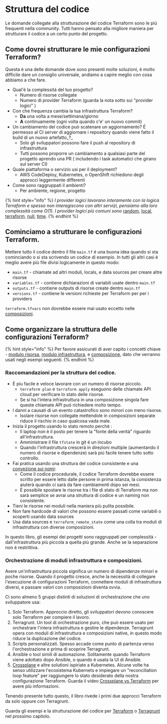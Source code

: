 # Struttura del codice

Le domande collegate alla strutturazione del codice Terraform sono le piú frequenti nella community. Tutti hanno pensato alla migliore maniera per strutturare il codice a un certo punto del progetto.&#x20;

## Come dovrei strutturare le mie configurazioni Terraform?

Questa è una delle domande dove sono presenti molte soluzioni, è molto difficile dare un consiglio universale, andiamo a capire meglio con cosa abbiamo a che fare.

* Qual'è la complessitá del tuo progetto?
  * Numero di risorse collegate&#x20;
  * Numero di provider Terraform (guarda la nota sotto sui "provider logici" )
* Con che frequenza cambia la tua infrastruttura Terraform?
  * **Da** una volta a  mese/settimana/giorno
  * **A** continuamente (ogni volta quando c'e' un nuovo commit)
* Un cambiamento del codice può scatenare un aggiornamento? É permesso al CI server di aggiornare i repository quando viene fatto il build di un nuovo artefatto_?_
  * Solo gli sviluppatori possono fare il push al repository di infrastruttura
  * Tutti possono proporre un cambiamento a qualsiasi parte del progetto aprendo una PR ( includendo i task automatici che girano sul server CI)
* Quale piattaforma o servizio usi per il deployment?&#x20;
  * AWS CodeDeploy, Kubernetes, o OpenShift richiedono degli approcci leggermente differenti
* Come sono raggruppati il ambienti?
  * Per ambiente, regione, progetto&#x20;

{% hint style="info" %}
_I provider logici lavorano interamente con la logica Terraform e spesso non interagiscono con altri servizi, pensiamo alla loro complessità come O(1). I provider logici più comuni sono_ [random](https://registry.terraform.io/providers/hashicorp/random/latest/docs), [local](https://registry.terraform.io/providers/hashicorp/local/latest/docs), [terraform](https://www.terraform.io/docs/providers/terraform/index.html), [null](https://registry.terraform.io/providers/hashicorp/null/latest/docs), [time](https://registry.terraform.io/providers/hashicorp/time/latest).
{% endhint %}

## Cominciamo a strutturare le configurazioni Terraform.&#x20;

Mettere tutto il codice dentro il file `main.tf` é una buona idea quando si sta cominciando o si sta scrivendo un codice di esempio. In tutti gli altri casi é meglio avere più file divisi logicamente in questo modo:

* `main.tf` - chiamate ad altri moduli, locals, e data sources per creare altre risorse
* `variables.tf` - contiene dichiarazioni di variabili usate dentro `main.tf`
* `outputs.tf` - contiene outputs di risorse create dentro `main.tf`
* `versions.tf` - contiene le versioni richieste per Terraform per per i providers

`terraform.tfvars` non dovrebbe essere mai usato eccetto nelle [composizioni](key-concepts.md#composition).

## Come organizzare la struttura delle configurazioni Terraform?

{% hint style="info" %}
Per favore assicurati di aver capito i concetti chiave - [modulo risorsa](key-concepts.md#resource-module), [modulo infrastruttura](key-concepts.md#infrastructure-module), e [composizione](key-concepts.md#composition), dato che verranno usati negli esempi seguenti.
{% endhint %}

### Raccomandazioni per la struttura del codice.

* È piu facile e veloce lavorare con un numero di risorse piccolo.&#x20;
  * `terraform plan` e `terraform apply` eseguono delle chiamate API cloud per verificare lo stato delle risorse.
  * Se si ha l'intera infrastruttura in una composizione singola fare queste chiamate API puó richiedere molto tempo.
* I danni a causati di un evento catastrofico sono minori con meno risorse.
  * Isolare risorse non collegate mettendole in composizioni separate riduce il rischio in caso qualcosa vada male.
* Inizia il  progetto usando lo stato remoto perchè :
  * Il laptop non è il posto per tenere la "fonte della verità" riguardo  all'infrastruttura.&#x20;
  * Amministrare il file `tfstate` in git é un incubo
  * Quando l'infrastruttura crescerà in direzioni multiple (aumentando il numero di risorse e dipendenze) sarà piú facile tenere tutto sotto controllo.&#x20;
* Fai pratica usando una struttura del codice consistente e una  [convezione sui nomi](naming.md):
  * Come il codice procedurale, il codice Terraform dovrebbe essere scritto per essere letto dalle persone in prima istanza, la consistenza aiuterà quando ci sarà da fare cambiamenti dopo sei mesi.&#x20;
  * È possibile spostare le risorse tra i file di stato di Terraform ma non sarà semplice se avrai una struttura di codice e un naming non consistente.&#x20;
* Tieni le risorse nei moduli nella maniera più pulita possibile.
* Non fare hardcode di valori che possono essere passati come variabili o scoperti usando data sources
* Usa data sources e `terraform_remote_state` come una colla tra moduli di infrastruttura con diverse composizioni.&#x20;

In questo libro, gli esempi dei progetti sono raggruppati per complessità - dall'infrastruttura più piccola a quella più grande. Anche se la separazione non é restrittiva. &#x20;

### Orchestrazione di moduli infrastruttura e composizioni.&#x20;

Avere un'infrastruttura piccola significa un numero di dipendenze minori e poche risorse. Quando il progetto cresce, anche la necessità di collegare l'esecuzione di configurazioni Terraform, connettere moduli di infrastruttura diversi, e passare valori con composizioni diventa ovvia.&#x20;

Ci sono almeno 5 gruppi distinti di soluzioni di orchestrazione che uno sviluppatore usa:

1. Solo Terraform.  Approccio diretto, gli sviluppatori devono conoscere solo Terraform per compiere il lavoro.&#x20;
2. Terragrunt. Un tool di orchestrazione puro, che può essere usato per orchestrare l'intera infrastruttura e gestire le dipendenze. Terragrunt opera con moduli di infrastruttura e composizioni native, in questo modo riduce la duplicazione del codice.&#x20;
3. Scripts personalizzati. Spesso accade come punto di partenza verso l'orchestrazione e prima di scoprire Terragrunt.
4. Ansible o tool simili di automazione. Solitamente quando Terraform viene adottato dopo Ansible, o quando è usata la UI di Ansible.&#x20;
5. [Crossplane](https://crossplane.io/) e altre solutioni ispiriate a Kubernetes. Alcune volte ha senso utilizzare l'ecosistema Kubernets e impiegare un  "reconciliation loop feature" per raggiungere lo stato desiderato  della nostra configurazione Terraform. Guarda il video [Crossplane vs Terraform](https://www.youtube.com/watch?v=ELhVbSdcqSY) per avere più informazioni.&#x20;

Tenendo presente tutto questo, il libro rivede i primi due approcci Terraform da solo oppure con Terragrunt.

Guarda gli esempi e la strutturazione del codice per [Terraform](examples/terraform/) o [Terragrunt](examples/terragrunt.md) nel prossimo capitolo.

